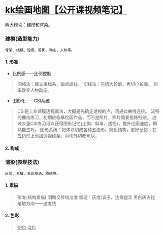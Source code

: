 # [kk绘画地图【公开课视频笔记】](https://github.com/erhuChenChen/thinking-issueblog/issues/2)

两大模块：建模和渲染。


### 建模(造型能力)
`骨架、线稿、轮廓、剪影、动态、人体等。`
#### 1. 形准
- 比例感——比例控制
> 网格法：建立坐标系，画点成线。
> 切线法：先切大轮廓，再切小轮廓。
> 斜率改变人物动态。
- 图形化——CSI系统
> CSI是工业建模透视画法，大概是先确定透视的点，再通过曲线连接。
> 流畅的曲线练习，初期应临摹绘画作品，而不是照片，照片需要提炼归纳。
> 通过大量CSI练习可以获得图形记忆(比例、斜率、透视)，提升绘画速度，即熟能生巧。
> 图形系统：把体块切成各种五边形，简化结构，更好记忆；在五边形上添加透视线条，内切外切都可以。

#### 2. 构成


### 渲染(表现技法)
`灰阶、素描、表现技法、质感等。`
#### 1. 素描
> 形准(结构素描)
> 明暗交界线准度
> 塑造：灰度/调子、边缘虚实
> 黑白灰占比
> 笔触方向——速度线

#### 2. 色彩
> 配色
> 混色

